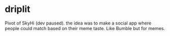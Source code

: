 # driplit

Pivot of SkyHi (dev paused). the idea was to make a social app where people could match based on their meme taste. Like Bumble but for memes.
